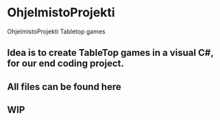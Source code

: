 # OhjelmistoProjekti
OhjelmistoProjekti Tabletop games

## Idea is to create TableTop games in a visual C#, for our end coding project.
## All files can be found here
## WIP
